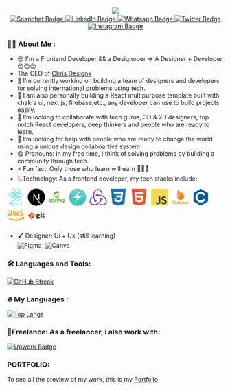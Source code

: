 <div id="header" align="center">
  <img src="https://media4.giphy.com/media/RbDKaczqWovIugyJmW/giphy.gif" width="200"/>
</div>

<div id="badges" align="center">
  <a href="https://www.snapchat.com/add/chrisdesignx?share_id=KpZDkIeTP-A&locale=en-US">
    <img src="https://img.shields.io/badge/Snapchat-FFFC00?style=for-the-badge&logo=snapchat&logoColor=black" alt="Snapchat Badge"/>
  </a>
  <a href="https://www.linkedin.com/in/chris-nyeche/">
    <img src="https://img.shields.io/badge/LinkedIn-blue?style=for-the-badge&logo=linkedin&logoColor=white" alt="LinkedIn Badge"/>
  </a>
    <a href="mailto:nyechechris@gmail.com>
    <img src="https://img.shields.io/badge/Gmail-D14836?style=for-the-badge&logo=gmail&logoColor=white" alt="Gmail Badge"/>
  </a>
  <a href="https://wa.me/09036640844?text="> 
    <img src="https://img.shields.io/badge/WhatsApp-25D366?style=for-the-badge&logo=whatsapp&logoColor=white" alt="Whatsapp Badge"/>
  </a>
  <a href="https://twitter.com/chrisdesignx">
    <img src="https://img.shields.io/badge/Twitter-blue?style=for-the-badge&logo=twitter&logoColor=white" alt="Twitter Badge"/>
  </a>
    <a href="https://instagram.com/chris_designx">
    <img src="https://img.shields.io/badge/Instagram-E4405F?style=for-the-badge&logo=instagram&logoColor=white" alt="Instagram Badge"/>
  </a>
</div>


### :man_technologist: About Me :
- 😎 I'm a Frontend Developer && a Designoper => A Designer + Developer 😊😊😊
- The CEO of [Chris Designx](https://https://github.com/chrisdesignx/)
- 🔭 I’m currently working on building a team of designers and developers for solving international problems using tech.
- 🌱 I am also personally building a React multipurpose template built with chakra ui, next js, firebase,etc., any developer can use to build projects easily. 
- 👯 I’m looking to collaborate with tech gurus, 3D & 2D designers, top notch React developers, deep thinkers and people who are ready to learn.
- 🤔 I’m looking for help with people who are ready to change the world using a unique design collaboartive system
- 😄 Pronouns: In my free time, I think of solving problems by building a community through tech.
- ⚡ Fun fact: Only those who learn will earn 🤩🤩🤩
- 💥Technology: As a frontend developer, my tech stacks include: 
<div>
  <img src="https://github.com/devicons/devicon/blob/master/icons/react/react-original-wordmark.svg" title="React" alt="React" width="40" height="40"/>&nbsp;
   <img src="https://github.com/devicons/devicon/blob/master/icons/nextjs/nextjs-original.svg" title="Next Js" alt="NextJs" width="40" height="40"/>&nbsp;
  <img src="https://github.com/devicons/devicon/blob/master/icons/spring/spring-original-wordmark.svg" title="Spring" alt="Spring" width="40" height="40"/>&nbsp;
  <img src="https://raw.githubusercontent.com/chakra-ui/chakra-ui/main/logo/logomark-colored.svg" title="Chakra UI" alt="Material UI" width="40" height="40"/>&nbsp;
  <img src="https://github.com/devicons/devicon/blob/master/icons/redux/redux-original.svg" title="Redux" alt="Redux " width="40" height="40"/>&nbsp;
  <img src="https://github.com/devicons/devicon/blob/master/icons/css3/css3-plain.svg"  title="CSS3" alt="CSS" width="40" height="40"/>&nbsp;
  <img src="https://github.com/devicons/devicon/blob/master/icons/html5/html5-original.svg" title="HTML5" alt="HTML" width="40" height="40"/>&nbsp;
  <img src="https://github.com/devicons/devicon/blob/master/icons/javascript/javascript-original.svg" title="JavaScript" alt="JavaScript" width="40" height="40"/>&nbsp;
  <img src="https://github.com/devicons/devicon/blob/master/icons/firebase/firebase-plain-wordmark.svg" title="Firebase" alt="Firebase" width="40" height="40"/>&nbsp;
  <img src="https://github.com/devicons/devicon/blob/master/icons/c/c-plain.svg"  title="CSS3" alt="CSS" width="40" height="40"/>&nbsp;
 <img src="https://github.com/devicons/devicon/blob/master/icons/amazonwebservices/amazonwebservices-plain-wordmark.svg" title="AWS" alt="AWS" width="40" height="40"/>&nbsp;
  <img src="https://github.com/devicons/devicon/blob/master/icons/git/git-original-wordmark.svg" title="Git" **alt="Git" width="40" height="40"/>
</div>

- 🖌️ Designer: Ui + Ux (still learning)<div>
  <img src="https://img.shields.io/badge/Figma-F24E1E?style=for-the-badge&logo=figma&logoColor=white" title="Figma" alt="Figma" width="100" height="30"/>&nbsp;
  <img src="https://img.shields.io/badge/Canva-%2300C4CC.svg?&style=for-the-badge&logo=Canva&logoColor=white" title="Canva" alt="Canva" width="100" height="30"/>&nbsp;
</div>

### :hammer_and_wrench: Languages and Tools:
[![GitHub Streak](http://github-readme-streak-stats.herokuapp.com?user=chrisnyeche&theme=dark&background=000000)](https://git.io/streak-stats)

### 🔥 My Languages :
[![Top Langs](https://github-readme-stats.vercel.app/api/top-langs/?username=chrisnyeche&layout=compact&theme=vision-friendly-dark)](https://github.com/anuraghazra/github-readme-stats)

### 🏫Freelance: As a freelancer, I also work with:
  <a href="https://www.linkedin.com/in/chris-nyeche/">
    <img src="https://img.shields.io/badge/UpWork-6FDA44?style=for-the-badge&logo=Upwork&logoColor=white" alt="Upwork Badge"/>
  </a>
  
 
### PORTFOLIO:
To see all the preview of my work, this is my [Portfolio](https://chris-nyeche.netlify.app/)

